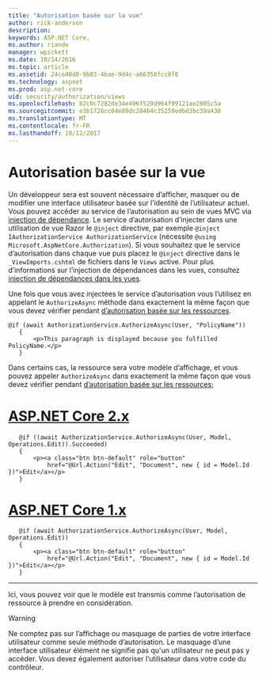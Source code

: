 ```yaml
---
title: "Autorisation basée sur la vue"
author: rick-anderson
description: 
keywords: ASP.NET Core,
ms.author: riande
manager: wpickett
ms.date: 10/14/2016
ms.topic: article
ms.assetid: 24ce40d8-9b83-4bae-9d4c-a66350fcc8f8
ms.technology: aspnet
ms.prod: asp.net-core
uid: security/authorization/views
ms.openlocfilehash: 82c0c7282de34e496f529d964f99121ae2805c5a
ms.sourcegitcommit: e3b1726cc04e80dc28464c35259edbd3bc39a438
ms.translationtype: MT
ms.contentlocale: fr-FR
ms.lasthandoff: 10/12/2017
---
```

# <a name="view-based-authorization"></a>Autorisation basée sur la vue

<a name=security-authorization-views></a>

Un développeur sera est souvent nécessaire d’afficher, masquer ou de modifier une interface utilisateur basée sur l’identité de l’utilisateur actuel. Vous pouvez accéder au service de l’autorisation au sein de vues MVC via [injection de dépendance](../../fundamentals/dependency-injection.md#fundamentals-dependency-injection). Le service d’autorisation d’injecter dans une utilisation de vue Razor le `@inject` directive, par exemple `@inject IAuthorizationService AuthorizationService` (nécessite `@using Microsoft.AspNetCore.Authorization`). Si vous souhaitez que le service d’autorisation dans chaque vue puis placez le `@inject` directive dans le `_ViewImports.cshtml` de fichiers dans le `Views` active. Pour plus d’informations sur l’injection de dépendances dans les vues, consultez [injection de dépendances dans les vues](../../mvc/views/dependency-injection.md).

Une fois que vous avez injectées le service d’autorisation vous l’utilisez en appelant le `AuthorizeAsync` méthode dans exactement la même façon que vous devez vérifier pendant [d’autorisation basée sur les ressources](resourcebased.md#security-authorization-resource-based-imperative).

```cshtml
@if (await AuthorizationService.AuthorizeAsync(User, "PolicyName"))
   {
       <p>This paragraph is displayed because you fulfilled PolicyName.</p>
   }
   ```

Dans certains cas, la ressource sera votre modèle d’affichage, et vous pouvez appeler `AuthorizeAsync` dans exactement la même façon que vous devez vérifier pendant [d’autorisation basée sur les ressources](resourcebased.md#security-authorization-resource-based-imperative);

# <a name="aspnet-core-2xtabaspnetcore2x"></a>[ASP.NET Core 2.x](#tab/aspnetcore2x)

```cshtml
   @if ((await AuthorizationService.AuthorizeAsync(User, Model, Operations.Edit)).Succeeded)
   {
       <p><a class="btn btn-default" role="button"
           href="@Url.Action("Edit", "Document", new { id = Model.Id })">Edit</a></p>
   }
   ```

# <a name="aspnet-core-1xtabaspnetcore1x"></a>[ASP.NET Core 1.x](#tab/aspnetcore1x)

```cshtml
   @if (await AuthorizationService.AuthorizeAsync(User, Model, Operations.Edit))
   {
       <p><a class="btn btn-default" role="button"
           href="@Url.Action("Edit", "Document", new { id = Model.Id })">Edit</a></p>
   }
   ```
---

Ici, vous pouvez voir que le modèle est transmis comme l’autorisation de ressource à prendre en considération.

>[!WARNING]
>Ne comptez pas sur l’affichage ou masquage de parties de votre interface utilisateur comme seule méthode d’autorisation. Le masquage d’une interface utilisateur élément ne signifie pas qu'un utilisateur ne peut pas y accéder. Vous devez également autoriser l’utilisateur dans votre code du contrôleur.
